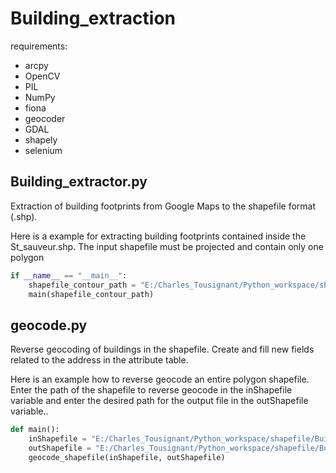 # Building_extraction
requirements:
* arcpy
* OpenCV
* PIL
* NumPy
* fiona
* geocoder
* GDAL
* shapely
* selenium

## Building_extractor.py
Extraction of building footprints from Google Maps to the shapefile format (.shp). 

Here is a example for extracting building footprints contained inside the St_sauveur.shp. The input shapefile must be projected and contain only one polygon 
```python
if __name__ == "__main__":
    shapefile_contour_path = "E:/Charles_Tousignant/Python_workspace/shapefile/St_sauveur.shp"
    main(shapefile_contour_path)
```
## geocode.py
Reverse geocoding of buildings in the shapefile. Create and fill new fields related to the address in the attribute table.

Here is an example how to reverse geocode an entire polygon shapefile. Enter the path of the shapefile to reverse geocode in the inShapefile variable and enter the desired path for the output file in the outShapefile variable..
```python
def main():
    inShapefile = "E:/Charles_Tousignant/Python_workspace/shapefile/Building_footprints.shp"
    outShapefile = "E:/Charles_Tousignant/Python_workspace/shapefile/Building_footprints_geocode.shp"
    geocode_shapefile(inShapefile, outShapefile)
```